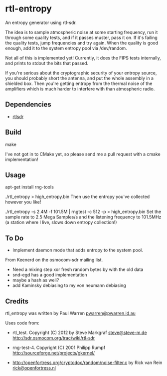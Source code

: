 rtl-entropy
===========

An entropy generator using rtl-sdr.

The idea is to sample atmospheric noise at some starting frequency, run it through some quality tests, and if it passes muster, pass it on. If it's failing the quality tests, jump frequencies and try again. When the quality is good enough, add it to the system entropy pool via /dev/random. 

Not all of this is implemented yet! Currently, it does the FIPS tests internally, and prints to stdout the bits that passed.

If you're serious about the cryptographic security of your entropy source, you should probably short the antenna, and put the whole assembly in a shielded box. Then you're getting entropy from the thermal noise of the amplifiers which is much harder to interfere with than atmospheric radio.

Dependencies
------------

* [rtlsdr](http://sdr.osmocom.org/trac/wiki/rtl-sdr)

Build
-----

make 

I've not got in to CMake yet, so please send me a pull request with a cmake implementation!

Usage
-----
apt-get install rng-tools

./rtl_entropy > high_entropy.bin
Then use the entropy you've collected however you like!

./rtl_entropy -s 2.4M -f 101.5M | rngtest -c 512 -p > high_entropy.bin
Set the sample rate to 2.5 Mega Samples/s and the listening frequency to 101.5MHz (a station where I live, slows down entropy collection!)

To Do
-----

* Implement daemon mode that adds entropy to the system pool.

From Keenerd on the osmocom-sdr mailing list.
 * Need a mixing step xor fresh random bytes by with the old data
 * snd-egd has a good implementation
 * maybe a hash as well?
 * add Kaminsky debiasing to my von neumann debiasing

Credits
-------
rtl_entropy was written by Paul Warren <pwarren@pwarren.id.au>

Uses code from:

  * rtl_test. Copyright (C) 2012 by Steve Markgraf <steve@steve-m.de> http://sdr.osmocom.org/trac/wiki/rtl-sdr

  * rng-test-4. Copyright (C) 2001 Philipp Rumpf http://sourceforge.net/projects/gkernel/

  * http://openfortress.org/cryptodoc/random/noise-filter.c by Rick van Rein <rick@openfortress.nl>
